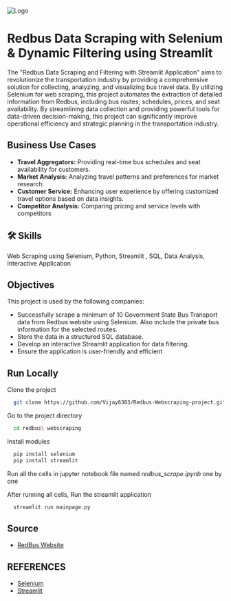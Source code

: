 ![Logo](https://s3.rdbuz.com/Images/rdc/rdc-redbus-logo.svg)


# Redbus Data Scraping with Selenium & Dynamic Filtering using Streamlit

  The "Redbus Data Scraping and Filtering with Streamlit Application" aims to revolutionize the transportation industry by providing a comprehensive solution for collecting, analyzing, and visualizing bus travel data. By utilizing Selenium for web scraping, this project automates the extraction of detailed information from Redbus, including bus routes, schedules, prices, and seat availability. By streamlining data collection and providing powerful tools for data-driven decision-making, this project can significantly improve operational efficiency and strategic planning in the transportation industry.



## Business Use Cases

- **Travel Aggregators:** Providing real-time bus schedules and seat availability for customers.
- **Market Analysis:** Analyzing travel patterns and preferences for market research.
- **Customer Service:** Enhancing user experience by offering customized travel options based on data insights.
- **Competitor Analysis:** Comparing pricing and service levels with competitors


## 🛠 Skills
Web Scraping using Selenium, Python, Streamlit , SQL, Data Analysis, Interactive Application


## Objectives

This project is used by the following companies:

- Successfully scrape a minimum of 10 Government State Bus Transport data from Redbus website using Selenium. Also include the private bus information for the selected routes.
- Store the data in a structured SQL database.
- Develop an interactive Streamlit application for data filtering.
- Ensure the application is user-friendly and efficient


## Run Locally

Clone the project

```bash
  git clone https://github.com/Vijay6383/Redbus-Webscraping-project.git
```

Go to the project directory

```bash
  cd redbus\ webscraping
```

Install modules

```bash
  pip install selenium
  pip install streamlit
```
Run all the cells in jupyter notebook file named *redbus_scrape.ipynb* one by one 

After running all cells, Run the streamlit application 

```bash
  streamlit run mainpage.py
```


## Source

 - [RedBus Website](https://www.redbus.in/)



## REFERENCES

- [Selenium](https://www.selenium.dev/documentation/webdriver/elements/locators/)
- [Streamlit](https://docs.streamlit.io/get-started/installation)

